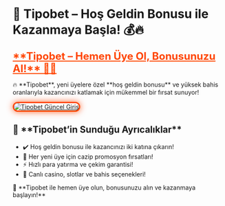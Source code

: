 <h1>🎯 Tipobet – Hoş Geldin Bonusu ile Kazanmaya Başla! 💰🔥</h1>

<a href="https://cutt.ly/8rykitGs" title="Tipobet Güncel Giriş" style="color: #ff4500; font-size: 24px; font-weight: bold;">
    **Tipobet – Hemen Üye Ol, Bonusunuzu Al!** 🎰💎
</a>

<p>🔥 **Tipobet**, yeni üyelere özel **hoş geldin bonusu** ve yüksek bahis oranlarıyla kazancınızı katlamak için mükemmel bir fırsat sunuyor!</p>

<a href="https://cutt.ly/8rykitGs" title="Tipobet Güncel Giriş">
    <img src="https://i.ibb.co/xSQ1Ktxq/photo-2025-03-07-16-48-21.jpg" alt="Tipobet Güncel Giriş" 
         style="max-width: 100%; border: 3px solid #ff4500; border-radius: 15px; box-shadow: 0px 0px 15px rgba(255, 69, 0, 0.8);">
</a>

<h2>🚀 **Tipobet’in Sunduğu Ayrıcalıklar**</h2>
<ul>
    <li>✔️ Hoş geldin bonusu ile kazancınızı iki katına çıkarın!</li>
    <li>🎁 Her yeni üye için cazip promosyon fırsatları!</li>
    <li>⚡️ Hızlı para yatırma ve çekim garantisi!</li>
    <li>🎲 Canlı casino, slotlar ve bahis seçenekleri!</li>
</ul>

<p>💎 **Tipobet ile hemen üye olun, bonusunuzu alın ve kazanmaya başlayın!**</p>
